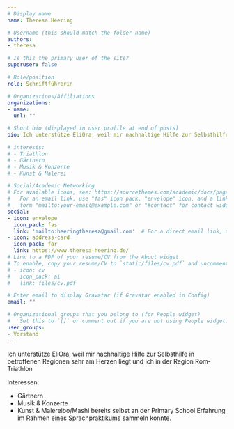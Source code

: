 ```yaml
---
# Display name
name: Theresa Heering

# Username (this should match the folder name)
authors:
- theresa

# Is this the primary user of the site?
superuser: false

# Role/position
role: Schriftführerin

# Organizations/Affiliations
organizations:
- name: 
  url: ""

# Short bio (displayed in user profile at end of posts)
bio: Ich unterstütze EliOra, weil mir nachhaltige Hilfe zur Selbsthilfe in betroffenen Regionen sehr am Herzen liegt.

# interests:
# - Triathlon
# - Gärtnern
# - Musik & Konzerte
# - Kunst & Malerei

# Social/Academic Networking
# For available icons, see: https://sourcethemes.com/academic/docs/page-builder/#icons
#   For an email link, use "fas" icon pack, "envelope" icon, and a link in the
#   form "mailto:your-email@example.com" or "#contact" for contact widget.
social:
- icon: envelope
  icon_pack: fas
  link: 'mailto:heeringtheresa@gmail.com'  # For a direct email link, use "mailto:test@example.org".
- icon: address-card
  icon_pack: far
  link: https://www.theresa-heering.de/
# Link to a PDF of your resume/CV from the About widget.
# To enable, copy your resume/CV to `static/files/cv.pdf` and uncomment the lines below.
# - icon: cv
#   icon_pack: ai
#   link: files/cv.pdf

# Enter email to display Gravatar (if Gravatar enabled in Config)
email: ""

# Organizational groups that you belong to (for People widget)
#   Set this to `[]` or comment out if you are not using People widget.
user_groups:
- Vorstand
---
```


Ich unterstütze EliOra, weil mir nachhaltige Hilfe zur Selbsthilfe in betroffenen Regionen sehr am Herzen liegt und ich in der Region Rom- Triathlon

Interessen:
- Gärtnern
- Musik & Konzerte
- Kunst & Malereibo/Mashi bereits selbst an der Primary School Erfahrung im Rahmen eines Sprachpraktikums sammeln konnte.


